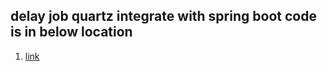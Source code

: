 ##  delay job quartz integrate with spring boot code is in below location

1. [link](/java/javaee/integration/integration/boot-job-delay/pom.xml)
